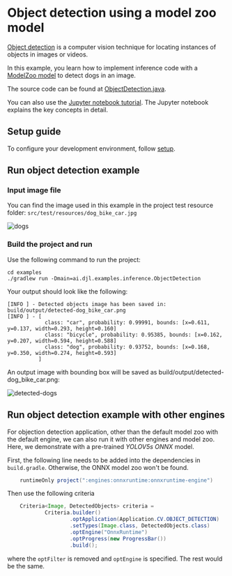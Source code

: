 # Object detection using a model zoo model

[Object detection](https://en.wikipedia.org/wiki/Object_detection) is a computer vision technique
for locating instances of objects in images or videos.

In this example, you learn how to implement inference code with a [ModelZoo model](../../docs/model-zoo.md) to detect dogs in an image.

The source code can be found at [ObjectDetection.java](https://github.com/deepjavalibrary/djl/blob/master/examples/src/main/java/ai/djl/examples/inference/ObjectDetection.java).

You can also use the [Jupyter notebook tutorial](../../jupyter/object_detection_with_model_zoo.ipynb).
The Jupyter notebook explains the key concepts in detail.

## Setup guide

To configure your development environment, follow [setup](../../docs/development/setup.md).

## Run object detection example

### Input image file
You can find the image used in this example in the project test resource folder: `src/test/resources/dog_bike_car.jpg`

![dogs](../src/test/resources/dog_bike_car.jpg)

### Build the project and run
Use the following command to run the project:

```
cd examples
./gradlew run -Dmain=ai.djl.examples.inference.ObjectDetection
```

Your output should look like the following:

```text
[INFO ] - Detected objects image has been saved in: build/output/detected-dog_bike_car.png
[INFO ] - [
          	class: "car", probability: 0.99991, bounds: [x=0.611, y=0.137, width=0.293, height=0.160]
          	class: "bicycle", probability: 0.95385, bounds: [x=0.162, y=0.207, width=0.594, height=0.588]
          	class: "dog", probability: 0.93752, bounds: [x=0.168, y=0.350, width=0.274, height=0.593]
          ]
```

An output image with bounding box will be saved as build/output/detected-dog_bike_car.png:

![detected-dogs](img/detected-dog_bike_car.png)

## Run object detection example with other engines
For objection detection application, other than the default model zoo with the default engine,
we can also run it with other engines and model zoo. Here, we demonstrate with a pre-trained *YOLOV5s ONNX* model.

First, the following line needs to be added into the dependencies in `build.gradle`. Otherwise,
the ONNX model zoo won't be found.

```gradle
    runtimeOnly project(":engines:onnxruntime:onnxruntime-engine")
```

Then use the following criteria

```java
    Criteria<Image, DetectedObjects> criteria =
            Criteria.builder()
                    .optApplication(Application.CV.OBJECT_DETECTION)
                    .setTypes(Image.class, DetectedObjects.class)
                    .optEngine("OnnxRuntime")
                    .optProgress(new ProgressBar())
                    .build();
```

where the `optFilter` is removed and `optEngine` is specified. The rest would be the same. 
